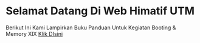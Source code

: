 # Selamat Datang Di Web Himatif UTM

Berikut Ini Kami Lampirkan Buku Panduan Untuk Kegiatan Booting & Memory XIX
[Klik DIsini](https://drive.google.com/file/d/1-cyJQAOeengefhnIfCZVGs9DurDYkd-4/view?usp=drivesdk)
